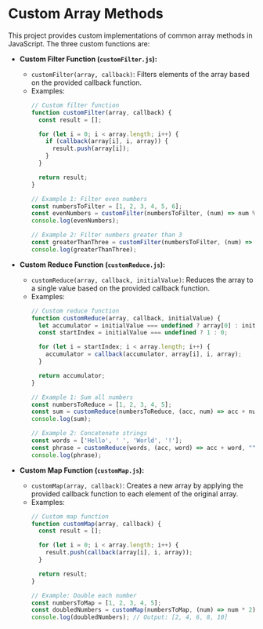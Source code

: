 # Custom Array Methods

This project provides custom implementations of common array methods in JavaScript. The three custom functions are:

- **Custom Filter Function (`customFilter.js`):**
  - `customFilter(array, callback)`: Filters elements of the array based on the provided callback function.
  - Examples:
    ```javascript
    // Custom filter function
    function customFilter(array, callback) {
      const result = [];

      for (let i = 0; i < array.length; i++) {
        if (callback(array[i], i, array)) {
          result.push(array[i]);
        }
      }

      return result;
    }

    // Example 1: Filter even numbers
    const numbersToFilter = [1, 2, 3, 4, 5, 6];
    const evenNumbers = customFilter(numbersToFilter, (num) => num % 2 === 0);
    console.log(evenNumbers);

    // Example 2: Filter numbers greater than 3
    const greaterThanThree = customFilter(numbersToFilter, (num) => num > 3);
    console.log(greaterThanThree);
    ```

- **Custom Reduce Function (`customReduce.js`):**
  - `customReduce(array, callback, initialValue)`: Reduces the array to a single value based on the provided callback function.
  - Examples:
    ```javascript
    // Custom reduce function
    function customReduce(array, callback, initialValue) {
      let accumulator = initialValue === undefined ? array[0] : initialValue;
      const startIndex = initialValue === undefined ? 1 : 0;

      for (let i = startIndex; i < array.length; i++) {
        accumulator = callback(accumulator, array[i], i, array);
      }

      return accumulator;
    }

    // Example 1: Sum all numbers
    const numbersToReduce = [1, 2, 3, 4, 5];
    const sum = customReduce(numbersToReduce, (acc, num) => acc + num, 0);
    console.log(sum);

    // Example 2: Concatenate strings
    const words = ['Hello', ' ', 'World', '!'];
    const phrase = customReduce(words, (acc, word) => acc + word, "");
    console.log(phrase);
    ```

- **Custom Map Function (`customMap.js`):**
  - `customMap(array, callback)`: Creates a new array by applying the provided callback function to each element of the original array.
  - Examples:
    ```javascript
    // Custom map function
    function customMap(array, callback) {
      const result = [];

      for (let i = 0; i < array.length; i++) {
        result.push(callback(array[i], i, array));
      }

      return result;
    }

    // Example: Double each number
    const numbersToMap = [1, 2, 3, 4, 5];
    const doubledNumbers = customMap(numbersToMap, (num) => num * 2);
    console.log(doubledNumbers); // Output: [2, 4, 6, 8, 10]
    ```